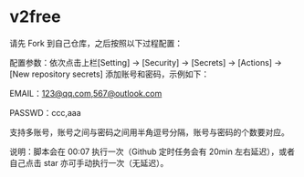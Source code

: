 # v2free

请先 Fork 到自己仓库，之后按照以下过程配置：

配置参数：依次点击上栏[Setting] -> [Security] -> [Secrets] -> [Actions] -> [New repository secrets] 添加账号和密码，示例如下：

EMAIL：123@qq.com,567@outlook.com
 
PASSWD：ccc,aaa 

支持多账号，账号之间与密码之间用半角逗号分隔，账号与密码的个数要对应。 

说明：脚本会在 00:07 执行一次（Github 定时任务会有 20min 左右延迟），或者自己点击 star 亦可手动执行一次（无延迟）。   
 
